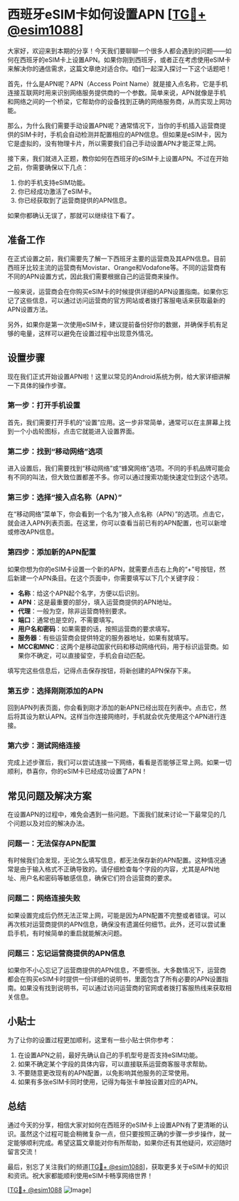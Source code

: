 # 西班牙eSIM卡如何设置APN [[TG💪+ @esim1088](https://t.me/s/esim1088)]

大家好，欢迎来到本期的分享！今天我们要聊聊一个很多人都会遇到的问题——如何在西班牙的eSIM卡上设置APN。如果你刚到西班牙，或者正在考虑使用eSIM卡来解决你的通信需求，这篇文章绝对适合你。咱们一起深入探讨一下这个话题吧！

首先，什么是APN呢？APN（Access Point Name）就是接入点名称，它是手机连接互联网时用来识别网络服务提供商的一个参数。简单来说，APN就像是手机和网络之间的一个桥梁，它帮助你的设备找到正确的网络服务商，从而实现上网功能。

那么，为什么我们需要手动设置APN呢？通常情况下，当你的手机插入运营商提供的SIM卡时，手机会自动检测并配置相应的APN信息。但如果是eSIM卡，因为它是虚拟的，没有物理卡片，所以需要我们自己手动设置APN才能正常上网。

接下来，我们就进入正题，教你如何在西班牙的eSIM卡上设置APN。不过在开始之前，你需要确保以下几点：

1. 你的手机支持eSIM功能。
2. 你已经成功激活了eSIM卡。
3. 你已经获取到了运营商提供的APN信息。

如果你都确认无误了，那就可以继续往下看了。

## 准备工作

在正式设置之前，我们需要先了解一下西班牙主要的运营商及其APN信息。目前西班牙比较主流的运营商有Movistar、Orange和Vodafone等。不同的运营商有不同的APN设置方式，因此我们需要根据自己的运营商来操作。

一般来说，运营商会在你购买eSIM卡的时候提供详细的APN设置指南。如果你忘记了这些信息，可以通过访问运营商的官方网站或者拨打客服电话来获取最新的APN设置方法。

另外，如果你是第一次使用eSIM卡，建议提前备份好你的数据，并确保手机有足够的电量，这样可以避免在设置过程中出现意外情况。

## 设置步骤

现在我们正式开始设置APN啦！这里以常见的Android系统为例，给大家详细讲解一下具体的操作步骤。

### 第一步：打开手机设置

首先，我们需要打开手机的“设置”应用。这一步非常简单，通常可以在主屏幕上找到一个小齿轮图标，点击它就能进入设置界面。

### 第二步：找到“移动网络”选项

进入设置后，我们需要找到“移动网络”或“蜂窝网络”选项。不同的手机品牌可能会有不同的叫法，但大致位置都差不多。你可以通过搜索功能快速定位到这个选项。

### 第三步：选择“接入点名称（APN）”

在“移动网络”菜单下，你会看到一个名为“接入点名称（APN）”的选项。点击它，就会进入APN列表页面。在这里，你可以查看当前已有的APN配置，也可以新增或修改APN信息。

### 第四步：添加新的APN配置

如果你想为你的eSIM卡设置一个新的APN，就需要点击右上角的“+”号按钮，然后新建一个APN条目。在这个页面中，你需要填写以下几个关键字段：

- **名称**：给这个APN起个名字，方便以后识别。
- **APN**：这是最重要的部分，填入运营商提供的APN地址。
- **代理**：一般为空，除非运营商特别要求。
- **端口**：通常也是空的，不需要填写。
- **用户名和密码**：如果需要的话，按照运营商的要求填写。
- **服务器**：有些运营商会提供特定的服务器地址，如果有就填写。
- **MCC和MNC**：这两个是移动国家代码和移动网络代码，用于标识运营商。如果你不确定，可以直接留空，手机会自动匹配。

填写完这些信息后，记得点击保存按钮，将新创建的APN保存下来。

### 第五步：选择刚刚添加的APN

回到APN列表页面，你会看到刚才添加的新APN已经出现在列表中。点击它，然后将其设为默认APN。这样当你连接网络时，手机就会优先使用这个APN进行连接。

### 第六步：测试网络连接

完成上述步骤后，我们可以尝试连接一下网络，看看是否能够正常上网。如果一切顺利，恭喜你，你的eSIM卡已经成功设置了APN！

## 常见问题及解决方案

在设置APN的过程中，难免会遇到一些问题。下面我们就来讨论一下最常见的几个问题以及对应的解决办法。

### 问题一：无法保存APN配置

有时候我们会发现，无论怎么填写信息，都无法保存新的APN配置。这种情况通常是由于输入格式不正确导致的。请仔细检查每个字段的内容，尤其是APN地址、用户名和密码等敏感信息，确保它们符合运营商的要求。

### 问题二：网络连接失败

如果设置完成后仍然无法正常上网，可能是因为APN配置不完整或者错误。可以再次核对运营商提供的APN信息，确保没有遗漏任何细节。此外，还可以尝试重启手机，有时候简单的重启就能解决问题。

### 问题三：忘记运营商提供的APN信息

如果你不小心忘记了运营商提供的APN信息，不要慌张。大多数情况下，运营商都会在购买eSIM卡时提供一份详细的说明书，里面包含了所有必要的APN设置指南。如果没有找到说明书，可以通过访问运营商的官网或者拨打客服热线来获取相关信息。

## 小贴士

为了让你的设置过程更加顺利，这里有一些小贴士供你参考：

1. 在设置APN之前，最好先确认自己的手机型号是否支持eSIM功能。
2. 如果不确定某个字段的具体内容，可以直接联系运营商客服寻求帮助。
3. 不要随意更改现有的APN配置，以免影响其他服务的正常使用。
4. 如果有多张eSIM卡同时使用，记得为每张卡单独设置对应的APN。

## 总结

通过今天的分享，相信大家对如何在西班牙的eSIM卡上设置APN有了更清晰的认识。虽然这个过程可能会稍微复杂一点，但只要按照正确的步骤一步步操作，就一定能够顺利完成。希望这篇文章能对你有所帮助，如果你还有其他疑问，欢迎随时留言交流！

最后，别忘了关注我们的频道[[TG💪+ @esim1088](https://t.me/s/esim1088)]，获取更多关于eSIM卡的知识和资讯。祝大家都能顺利使用eSIM卡畅享网络世界！

[[TG💪+ @esim1088](https://t.me/s/esim1088) ![Image](https://i.postimg.cc/4NQfJmqS/Snipaste-2025-05-13-00-14-12.png)]